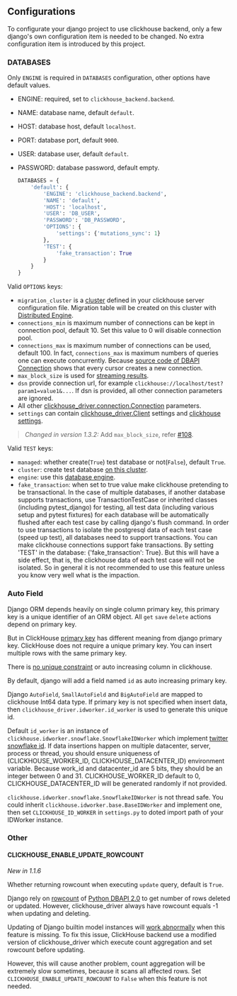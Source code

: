Configurations
---

To configurate your django project to use clickhouse backend, only a few django's own configuration item is needed to be changed.
No extra configuration item is introduced by this project.

### DATABASES

Only `ENGINE` is required in `DATABASES` configuration, other options have default values.

- ENGINE: required, set to `clickhouse_backend.backend`.
- NAME: database name, default `default`.
- HOST: database host, default `localhost`.
- PORT: database port, default `9000`.
- USER: database user, default `default`.
- PASSWORD: database password, default empty.

  ```python
  DATABASES = {
      'default': {
          'ENGINE': 'clickhouse_backend.backend',
          'NAME': 'default',
          'HOST': 'localhost',
          'USER': 'DB_USER',
          'PASSWORD': 'DB_PASSWORD',
          'OPTIONS': {
              'settings': {'mutations_sync': 1}
          },
          'TEST': {
              'fake_transaction': True
          }
      }
  }
  ```

Valid `OPTIONS` keys:

- `migration_cluster` is a [cluster](https://clickhouse.com/docs/en/engines/table-engines/special/distributed#distributed-clusters) defined in your clickhouse server configuration file.
Migration table will be created on this cluster with [Distributed Engine](https://clickhouse.com/docs/en/engines/table-engines/special/distributed).
- `connections_min` is maximum number of connections can be kept in connection pool, default 10. Set this value to 0 will disable connection pool.
- `connections_max` is maximum number of connections can be used, default 100. In fact, `connections_max` is maximum numbers of queries one can execute concurrently.
Because [source code of DBAPI Connection](https://github.com/mymarilyn/clickhouse-driver/blob/0.2.5/clickhouse_driver/dbapi/connection.py#L46) shows that every cursor creates a new connection.
- `max_block_size` is used for [streaming results](https://clickhouse-driver.readthedocs.io/en/latest/quickstart.html#streaming-results).
- `dsn` provide connection url, for example `clickhouse://localhost/test?param1=value1&...`. If dsn is provided, all other connection parameters are ignored.
- All other [clickhouse_driver.connection.Connection](https://clickhouse-driver.readthedocs.io/en/latest/api.html#connection) parameters.
- `settings` can contain [clickhouse_driver.Client](https://clickhouse-driver.readthedocs.io/en/latest/api.html?highlight=client#clickhouse_driver.Client) settings and [clickhouse settings](https://clickhouse.com/docs/en/operations/settings/settings).

> *Changed in version 1.3.2:* Add `max_block_size`, refer [#108](https://github.com/jayvynl/django-clickhouse-backend/issues/108).

Valid `TEST` keys:

- `managed`: whether create(`True`) test database or not(`False`), default `True`.
- `cluster`: create test database [on this cluster](https://clickhouse.com/docs/en/sql-reference/statements/create/database#on-cluster).
- `engine`: use this [database engine](https://clickhouse.com/docs/en/sql-reference/statements/create/database#engine).
- `fake_transaction`: when set to true value make clickhouse pretending to be transactional.
  In the case of multiple databases, if another database supports transactions, use TransactionTestCase or inherited classes (including pytest_django) for testing, all test data (including various setup and pytest fixtures) for each database will be automatically flushed after each test case by calling django's flush command.
  In order to use transactions to isolate the postgresql data of each test case (speed up test), all databases need to support transactions. You can make clickhouse connections support fake transactions. By setting 'TEST' in the database: {'fake_transaction': True}.
  But this will have a side effect, that is, the clickhouse data of each test case will not be isolated. So in general it is not recommended to use this feature unless you know very well what is the impaction.


### Auto Field

Django ORM depends heavily on single column primary key, this primary key is a unique identifier of an ORM object.
All `get` `save` `delete` actions depend on primary key.

But in ClickHouse [primary key](https://clickhouse.com/docs/en/engines/table-engines/mergetree-family/mergetree#primary-keys-and-indexes-in-queries) has different meaning from django primary key. ClickHouse does not require a unique primary key. You can insert multiple rows with the same primary key.

There is [no unique constraint](https://github.com/ClickHouse/ClickHouse/issues/3386#issuecomment-429874647) or auto increasing column in clickhouse.

By default, django will add a field named `id` as auto increasing primary key.

Django `AutoField`, `SmallAutoField` and `BigAutoField` are mapped to clickhouse Int64 data type. If primary key is not specified when insert data, then `clickhouse_driver.idworker.id_worker` is used to generate this unique id.

Default `id_worker` is an instance of `clickhouse.idworker.snowflake.SnowflakeIDWorker` which implement [twitter snowflake id](https://en.wikipedia.org/wiki/Snowflake_ID).
If data insertions happen on multiple datacenter, server, process or thread, you should ensure uniqueness of (CLICKHOUSE_WORKER_ID, CLICKHOUSE_DATACENTER_ID) environment variable.
Because work_id and datacenter_id are 5 bits, they should be an integer between 0 and 31. CLICKHOUSE_WORKER_ID default to 0, CLICKHOUSE_DATACENTER_ID will be generated randomly if not provided.

`clickhouse.idworker.snowflake.SnowflakeIDWorker` is not thread safe. You could inherit `clickhouse.idworker.base.BaseIDWorker` and implement one, then set `CLICKHOUSE_ID_WORKER` in `settings.py` to doted import path of your IDWorker instance.

### Other

#### CLICKHOUSE_ENABLE_UPDATE_ROWCOUNT

*New in 1.1.6*

Whether returning rowcount when executing `update` query, default is `True`.

Django rely on [rowcount](https://peps.python.org/pep-0249/#rowcount) of [Python DBAPI 2.0](https://peps.python.org/pep-0249/) to get number of rows deleted or updated.
However, clickhouse_driver always have rowcount equals -1 when updating and deleting.

Updating of Django builtin model instances will [work abnormally](https://github.com/jayvynl/django-clickhouse-backend/issues/9) when this feature is missing.
To fix this issue, ClickHouse backend use a modified version of clickhouse_driver which execute count aggregation and set rowcount before updating.

However, this will cause another problem, count aggregation will be extremely slow sometimes, because it scans all affected rows.
Set `CLICKHOUSE_ENABLE_UPDATE_ROWCOUNT` to `False` when this feature is not needed.
